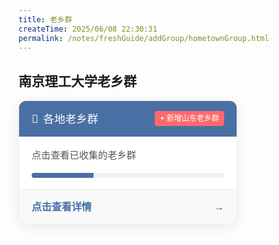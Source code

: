 ```yaml
---
title: 老乡群
createTime: 2025/06/08 22:30:31
permalink: /notes/freshGuide/addGroup/hometownGroup.html
---
```

##  南京理工大学老乡群
<a href="/群组链接/各地老乡群.html" class="province-group-link" target="_blank" rel="noopener noreferrer">
  <div class="group-card">
    <div class="card-header">
      <h3 class="card-title">各地老乡群</h3>
      <span class="new-tag">新增山东老乡群</span>
    </div>
    <div class="card-body">
      <p class="card-desc">点击查看已收集的老乡群</p>
      <div class="progress-bar">
        <div class="progress-fill" style="width: 32%"></div>
        <span class="progress-text">14/34</span>
      </div>
    </div>
    <div class="card-footer">
      <span class="link-text">点击查看详情</span>
      <i class="arrow-icon">→</i>
    </div>
  </div>
</a>

<style>
/* 基础字体定义 */
:root {
  --base-font-family: 'Segoe UI', Roboto, sans-serif;
  --base-font-size: 16px;
  --base-line-height: 1.5;
  --base-font-weight: 400;
  --base-text-color: #555;
  
  /* 主题色 */
  --primary-color: #4a6fa5;
  --primary-light: #6b8cc5;
  --accent-color: #ff6b6b;
  --text-light: #777;
  --bg-color: #f9f9f9;
  --border-color: #eee;
}

/* 重置所有文本元素 */
.province-group-link * {
  font-family: var(--base-font-family);
  font-size: var(--base-font-size);
  line-height: var(--base-line-height);
  font-weight: var(--base-font-weight);
  color: var(--base-text-color);
  text-decoration: none;
  margin: 0;
  padding: 0;
  box-sizing: border-box;
}

/* 卡片标题 */
.card-title {
  font-size: 1.1rem !important;
  font-weight: 500 !important;
  color: white !important;
  display: flex !important;
  align-items: center !important;
}

.card-title::before {
  content: "👥";
  margin-right: 8px;
}

/* 新增标签 */
.new-tag {
  background: var(--accent-color);
  color: white !important;
  font-size: 0.75em !important;
  padding: 3px 8px;
  border-radius: 4px;
  display: flex;
  align-items: center;
  font-weight: 500 !important;
}

.new-tag::before {
  content: "✦";
  margin-right: 3px;
  font-size: 0.8em;
}

/* 卡片描述 */
.card-desc {
  margin: 0 0 18px 0 !important;
  color: var(--text-color) !important;
  font-size: 0.95em !important;
  line-height: 1.5 !important;
}

/* 进度条文本 */
.progress-text {
  display: block;
  margin-top: 10px;
  font-size: 0.85em !important;
  color: var(--text-light) !important;
  text-align: right;
  font-weight: 500 !important;
}

/* 链接文本 */
.link-text {
  font-weight: 600 !important;
  color: var(--primary-color) !important;
  display: flex;
  align-items: center;
  transition: color 0.3s ease;
}

.link-text:hover {
  color: var(--primary-light) !important;
}

/* 箭头图标 */
.arrow-icon {
  font-weight: bold !important;
  margin-left: 8px;
  transition: transform 0.3s ease, margin-left 0.3s ease;
}

/* 卡片交互 */
.province-group-link {
  text-decoration: none !important;
  color: inherit;
  display: inline-block;
  width: 100%;
  max-width: 350px;
  transition: all 0.3s ease;
}

.group-card {
  background: #fff;
  border-radius: 12px;
  box-shadow: 0 4px 20px rgba(0,0,0,0.08);
  overflow: hidden;
  transition: all 0.3s ease;
  border: 1px solid var(--border-color);
  position: relative;
}

.group-card:hover {
  transform: translateY(-4px);
  box-shadow: 0 8px 30px rgba(0,0,0,0.12);
}

.card-header {
  background: var(--primary-color);
  padding: 15px 20px;
  display: flex;
  justify-content: space-between;
  align-items: center;
}

.card-body {
  padding: 18px 20px;
}

.progress-bar {
  height: 8px;
  background: #f1f1f1;
  border-radius: 4px;
  overflow: hidden;
}

.progress-fill {
  height: 100%;
  background: var(--primary-color);
  transition: width 0.8s cubic-bezier(0.175, 0.885, 0.32, 1.275);
  position: relative;
  overflow: hidden;
}

.progress-fill::before {
  content: "";
  position: absolute;
  top: 0;
  left: -100%;
  width: 50%;
  height: 100%;
  background: linear-gradient(
    to right,
    rgba(255,255,255,0) 0%,
    rgba(255,255,255,0.3) 50%,
    rgba(255,255,255,0) 100%
  );
  animation: shine 2s infinite;
}

@keyframes shine {
  0% { left: -100%; }
  100% { left: 100%; }
}

.card-footer {
  padding: 15px 20px;
  background: var(--bg-color);
  display: flex;
  justify-content: space-between;
  align-items: center;
  border-top: 1px solid var(--border-color);
}

.group-card:hover .arrow-icon {
  transform: translateX(4px);
  margin-left: 12px;
}

/* 焦点状态 */
.group-card:focus-within {
  outline: 3px solid var(--primary-light);
  outline-offset: 2px;
}

/* 点击动画 */
.group-card:active {
  transform: scale(0.98);
  transition: transform 0.2s ease;
}


</style>
